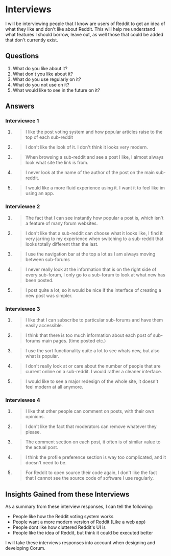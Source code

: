 # Interviews

I will be interviewing people that I know are users of Reddit to get an idea of
what they like and don't like about Reddit. This will help me understand what
features I should borrow, leave out, as well those that could be added that
don't currently exist.

## Questions

1. What do you like about it?
1. What don't you like about it?
1. What do you use regularly on it?
1. What do you not use on it?
1. What would like to see in the future on it?

## Answers

### Interviewee 1

1. > I like the post voting system and how popular articles raise to the top of
   > each sub-reddit
1. > I don't like the look of it. I don't think it looks very modern.
1. > When browsing a sub-reddit and see a post I like, I almost always look what
   > site the link is from.
1. > I never look at the name of the author of the post on the main sub-reddit.
1. > I would like a more fluid experience using it. I want it to feel like im
   > using an app.

### Interviewee 2

1. > The fact that I can see instantly how popular a post is, which isn't a
   > feature of many forum websites.
1. > I don't like that a sub-reddit can choose what it looks like, I find it
   > very jarring to my experience when switching to a sub-reddit that looks
   > totally different than the last.
1. > I use the navigation bar at the top a lot as I am always moving between
   > sub-forums
1. > I never really look at the information that is on the right side of every
   > sub-forum, I only go to a sub-forum to look at what new has been posted.
1. > I post quite a lot, so it would be nice if the interface of creating a new
   > post was simpler.

### Interviewee 3

1. > I like that I can subscribe to particular sub-forums and have them easily
   > accessible.
1. > I think that there is too much information about each post of sub-forums
   > main pages. (time posted etc.)
1. > I use the sort functionality quite a lot to see whats new, but also what is
   > popular.
1. > I don't really look at or care about the number of people that are current
   > online on a sub-reddit. I would rather a cleaner interface.
1. > I would like to see a major redesign of the whole site, it doesn't feel
   > modern at all anymore.

### Interviewee 4

1. > I like that other people can comment on posts, with their own opinions.
1. > I don't like the fact that moderators can remove whatever they please.
1. > The comment section on each post, it often is of similar value to the
   > actual post.
1. > I think the profile preference section is way too complicated, and it
   > doesn't need to be.
1. > For Reddit to open source their code again, I don't like the fact that I
   > cannot see the source code of software I use regularly.

## Insights Gained from these Interviews

As a summary from these interview responses, I can tell the following:

* People like how the Reddit voting system works
* People want a more modern version of Reddit (Like a web app)
* People dont like how cluttered Reddit's UI is
* People like the idea of Reddit, but think it could be executed better

I will take these interviews responses into account when designing and
developing Corum.
